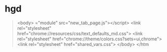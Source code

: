 # hgd
>   &lt;body>    ="module" src="new_tab_page.js">&lt;/script>     &lt;link rel="stylesheet" href="chrome://resources/css/text_defaults_md.css">     &lt;link rel="stylesheet" href="chrome://theme/colors.css?sets=ui,chrome">     &lt;link rel="stylesheet" href="shared_vars.css">   &lt;/body> &lt;/htm
